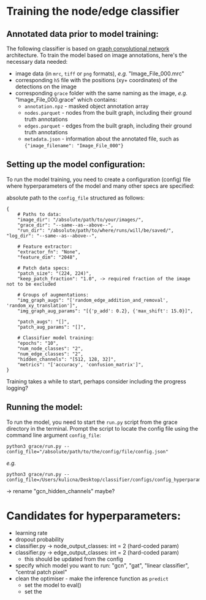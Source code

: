 # Training the node/edge classifier


## Annotated data prior to model training:

The following classifier is based on [graph convolutional network](https://arxiv.org/abs/1609.02907 "GCN seminal paper") architecture. To train the model based on image annotations, here's the necessary data needed:

+ image data (in `mrc`, `tiff` or `png` formats), _e.g._ "Image_File_000.mrc"
+ corresponding `h5` file with the positions (xy+ coordinates)  of the detections on the image
+ corresponding `grace` folder with the same naming as the image, _e.g._ "Image_File_000.grace" which contains:
  + `annotation.npz` - masked object annotation array
  + `nodes.parquet` - nodes from the built graph, including their ground truth annotations
  + `edges.parquet` - edges from the built graph, including their ground truth annotations
  + `metadata.json` - information about the annotated file, such as `{"image_filename": "Image_File_000"}`


## Setting up the model configuration:

To run the model training, you need to create a configuration (config) file where hyperparameters of the model and many other specs are specified:


absolute path to the `config_file` structured as follows:

```
{
    # Paths to data:
    "image_dir": "/absolute/path/to/your/images/",
    "grace_dir": "--same--as--above--",
    "run_dir": "/absolute/path/to/where/runs/will/be/saved/", "log_dir": "--same--as--above--",

    # Feature extractor:
    "extractor_fn": "None",
    "feature_dim": "2048",

    # Patch data specs:
    "patch_size": "(224, 224)",
    "keep_patch_fraction": "1.0", -> required fraction of the image not to be excluded

    # Groups of augmentations:
    "img_graph_augs": "['random_edge_addition_and_removal', 'random_xy_translation']",
    "img_graph_aug_params": "[{'p_add': 0.2}, {'max_shift': 15.0}]",

    "patch_augs": "[]",
    "patch_aug_params": "[]",

    # Classifier model training:
    "epochs": "10",
    "num_node_classes": "2",
    "num_edge_classes": "2",
    "hidden_channels": "[512, 128, 32]",
    "metrics": "['accuracy', 'confusion_matrix']",
}
```

Training takes a while to start, perhaps consider including the progress logging?


## Running the model:

To run the model, you need to start the `run.py` script from the grace directory in the terminal. Prompt the script to locate the config file using the command line argument `config_file`:

```
python3 grace/run.py --config_file="/absolute/path/to/the/config/file/config.json"
```
_e.g._
```
python3 grace/run.py --config_file=/Users/kulicna/Desktop/classifier/configs/config_hyperparams.json
```


-> rename "gcn_hidden_channels" maybe?

# Candidates for hyperparameters:

+ learning rate
+ dropout probability
+ classifier.py -> node_output_classes: int = 2 (hard-coded param)
+ classifier.py -> edge_output_classes: int = 2 (hard-coded param)
  + this should be updated from the config
+ specify which model you want to run: "gcn", "gat", "linear classifier", "central patch pixel"
+ clean the optimiser - make the inference function as `predict`
  + set the model to eval()
  + set the
